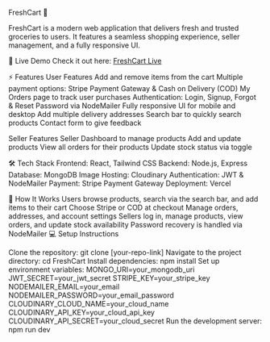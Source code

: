 FreshCart 🛒

FreshCart is a modern web application that delivers fresh and trusted groceries to users. It features a seamless shopping experience, seller management, and a fully responsive UI.

🌟 Live Demo
Check it out here: [FreshCart Live](https://fresh-cart-snowy.vercel.app/)

⚡ Features
User Features
Add and remove items from the cart
Multiple payment options: Stripe Payment Gateway & Cash on Delivery (COD)
My Orders page to track user purchases
Authentication: Login, Signup, Forgot & Reset Password via NodeMailer
Fully responsive UI for mobile and desktop
Add multiple delivery addresses
Search bar to quickly search products
Contact form to give feedback

Seller Features
Seller Dashboard to manage products
Add and update products
View all orders for their products
Update stock status via toggle

🛠 Tech Stack
Frontend: React, Tailwind CSS
Backend: Node.js, Express
Database: MongoDB
Image Hosting: Cloudinary
Authentication: JWT & NodeMailer
Payment: Stripe Payment Gateway
Deployment: Vercel

🚀 How It Works
Users browse products, search via the search bar, and add items to their cart
Choose Stripe or COD at checkout
Manage orders, addresses, and account settings
Sellers log in, manage products, view orders, and update stock availability
Password recovery is handled via NodeMailer
💻 Setup Instructions

Clone the repository:
git clone [your-repo-link]
Navigate to the project directory:
cd FreshCart
Install dependencies:
npm install
Set up environment variables:
MONGO_URI=your_mongodb_uri
JWT_SECRET=your_jwt_secret
STRIPE_KEY=your_stripe_key
NODEMAILER_EMAIL=your_email
NODEMAILER_PASSWORD=your_email_password
CLOUDINARY_CLOUD_NAME=your_cloud_name
CLOUDINARY_API_KEY=your_cloud_api_key
CLOUDINARY_API_SECRET=your_cloud_secret
Run the development server:
npm run dev
